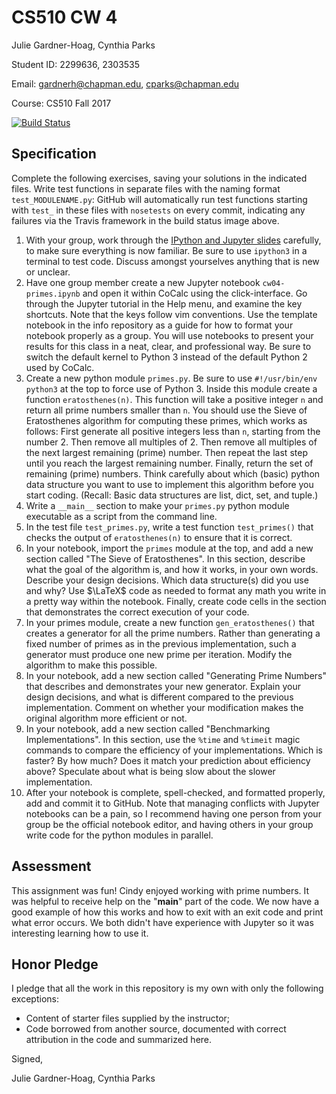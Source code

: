 # CS510 CW 4

Julie Gardner-Hoag, Cynthia Parks

Student ID: 2299636, 2303535

Email: gardnerh@chapman.edu, cparks@chapman.edu

Course: CS510 Fall 2017

[![Build Status](https://travis-ci.org/chapman-cs510-2017f/cw-04-julieandcindy.svg?branch=master)](https://travis-ci.org/chapman-cs510-2017f/cw-04-julieandcindy)

## Specification

Complete the following exercises, saving your solutions in the indicated files. Write test functions in separate files with the naming format `test_MODULENAME.py`: GitHub will automatically run test functions starting with `test_` in these files with ```nosetests``` on every commit, indicating any failures via the Travis framework in the build status image above.

1. With your group, work through the [IPython and Jupyter slides](http://slides.com/profdressel/jupyter-overview) carefully, to make sure everything is now familiar. Be sure to use ```ipython3``` in a terminal to test code. Discuss amongst yourselves anything that is new or unclear.
1. Have one group member create a new Jupyter notebook ```cw04-primes.ipynb``` and open it within CoCalc using the click-interface. Go through the Jupyter tutorial in the Help menu, and examine the key shortcuts. Note that the keys follow vim conventions. Use the template notebook in the info repository as a guide for how to format your notebook properly as a group. You will use notebooks to present your results for this class in a neat, clear, and professional way. Be sure to switch the default kernel to Python 3 instead of the default Python 2 used by CoCalc.
1. Create a new python module ```primes.py```. Be sure to use ```#!/usr/bin/env python3``` at the top to force use of Python 3. Inside this module create a function ```eratosthenes(n)```. This function will take a positive integer ```n``` and return all prime numbers smaller than ```n```. You should use the Sieve of Eratosthenes algorithm for computing these primes, which works as follows: First generate all positive integers less than ```n```, starting from the number 2. Then remove all multiples of 2. Then remove all multiples of the next largest remaining (prime) number. Then repeat the last step until you reach the largest remaining number. Finally, return the set of remaining (prime) numbers. Think carefully about which (basic) python data structure you want to use to implement this algorithm before you start coding. (Recall: Basic data structures are list, dict, set, and tuple.)
1. Write a ```__main__``` section to make your ```primes.py``` python module executable as a script from the command line.
1. In the test file ```test_primes.py```, write a test function ```test_primes()``` that checks the output of ```eratosthenes(n)``` to ensure that it is correct. 
1. In your notebook, import the ```primes``` module at the top, and add a new section called "The Sieve of Eratosthenes". In this section, describe what the goal of the algorithm is, and how it works, in your own words. Describe your design decisions. Which data structure(s) did you use and why? Use $\LaTeX$ code as needed to format any math you write in a pretty way within the notebook. Finally, create code cells in the section that demonstrates the correct execution of your code.
1. In your primes module, create a new function ```gen_eratosthenes()``` that creates a generator for all the prime numbers. Rather than generating a fixed number of primes as in the previous implementation, such a generator must produce one new prime per iteration. Modify the algorithm to make this possible. 
1. In your notebook, add a new section called "Generating Prime Numbers" that describes and demonstrates your new generator. Explain your design decisions, and what is different compared to the previous implementation. Comment on whether your modification makes the original algorithm more efficient or not.
1. In your notebook, add a new section called "Benchmarking Implementations". In this section, use the ```%time``` and ```%timeit``` magic commands to compare the efficiency of your implementations. Which is faster? By how much? Does it match your prediction about efficiency above? Speculate about what is being slow about the slower implementation.
1. After your notebook is complete, spell-checked, and formatted properly, add and commit it to GitHub. Note that managing conflicts with Jupyter notebooks can be a pain, so I recommend having one person from your group be the official notebook editor, and having others in your group write code for the python modules in parallel.


## Assessment

This assignment was fun! Cindy enjoyed working with prime numbers. It was helpful to receive help on the "__main__"
part of the code. We now have a good example of how this works and how to exit with an exit code and print what error occurs. We both didn't have experience with Jupyter so it was interesting learning how to use it.

## Honor Pledge

I pledge that all the work in this repository is my own with only the following exceptions:

* Content of starter files supplied by the instructor;
* Code borrowed from another source, documented with correct attribution in the code and summarized here.

Signed,

Julie Gardner-Hoag, Cynthia Parks
